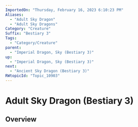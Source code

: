 ```yaml
---
ImportedOn: "Thursday, February 16, 2023 6:10:23 PM"
Aliases:
  - "Adult Sky Dragon"
  - "Adult Sky Dragons"
Category: "Creature"
Suffix: "Bestiary 3"
Tags:
  - "Category/Creature"
parent:
  - "Imperial Dragon, Sky (Bestiary 3)"
up:
  - "Imperial Dragon, Sky (Bestiary 3)"
next:
  - "Ancient Sky Dragon (Bestiary 3)"
RWtopicId: "Topic_10903"
---
```

# Adult Sky Dragon (Bestiary 3)
## Overview
